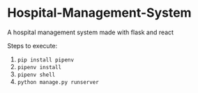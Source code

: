 
# Hospital-Management-System

A hospital management system made with flask and react

Steps to execute:

 1. `pip install pipenv`
 2. `pipenv install`
 3. `pipenv shell`
 4. `python manage.py runserver`
